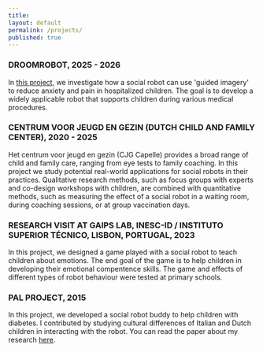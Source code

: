 ```yaml
---
title:
layout: default
permalink: /projects/
published: true
---
```


### DROOMROBOT, 2025 - 2026
In [this project](https://www.hu.nl/onderzoek/projecten/droomrobot), we investigate how a social robot can use 'guided imagery' to reduce anxiety and pain in hospitalized children. The goal is to develop a widely applicable robot that supports children during various medical procedures.

### CENTRUM VOOR JEUGD EN GEZIN (DUTCH CHILD AND FAMILY CENTER), 2020 - 2025
Het centrum voor jeugd en gezin (CJG Capelle) provides a broad range of child and family care, ranging from eye tests to family coaching. In this project we study potential real-world applications for social robots in their practices. Qualitative research methods, such as focus groups with experts and co-design workshops with children, are combined with quantitative methods, such as measuring the effect of a social robot in a waiting room, during coaching sessions, or at group vaccination days. 

### RESEARCH VISIT AT GAIPS LAB, INESC-ID / INSTITUTO SUPERIOR TÉCNICO, LISBON, PORTUGAL, 2023
In this project, we designed a game played with a social robot to teach children about emotions. The end goal of the game is to help children in developing their emotional compentence skills. The game and effects of different types of robot behaviour were tested at primary schools. 

### PAL PROJECT, 2015
In this project, we developed a social robot buddy to help children with diabetes. I contributed by studying cultural differences of Italian and Dutch children in interacting with the robot. You can read the paper about my research [here](https://ieeexplore.ieee.org/abstract/document/7451818).
